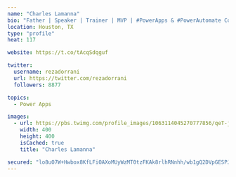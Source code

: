 ```yaml
---
name: "Charles Lamanna"
bio: "Father | Speaker | Trainer | MVP | #PowerApps & #PowerAutomate Community Super User | YouTuber Right-pointing triangle http://youtube.com/c/rezadorrani | Learn - Share - Clockwise rightwards and leftwards open circle arrows"
location: Houston, TX
type: "profile"
heat: 117

website: https://t.co/tAcqSdqguf

twitter:
  username: rezadorrani
  url: https://twitter.com/rezadorrani
  followers: 8877

topics:
  - Power Apps

images:
  - url: https://pbs.twimg.com/profile_images/1063114045270777856/qeT-jpWr_400x400.jpg
    width: 400
    height: 400
    isCached: true
    title: "Charles Lamanna"

secured: "lo8uO7W+Hwbox8KfLFiOAXoMUyWzMT0tzFKAk8rlhRNnhh/wb1gQ2DVpGESPJkK8YlEInx9Utn6koKEppBf5H7Ajsh5s8Z38W8Zy+dYka7w2n9M9Xkps+Uh91UlbTnGnHQwMlOAZLVR8iDJFTJbmwO5NUhi92ES3F8EmGCmcNXjNYw7xTt+W+ysIAfKmOQBMnu9adWqelFM5M2Z5J8A57d5+WxU8b9vJmu4XoAfIDJFuRMbuEzbsRQWtYkWbV9PV+UOgKXNVjjzSW8ev2KtRnQrq4isql2DvEx3v+rUZEjDv/dIdkqp4Ps2tjsocgSHHX/u7MOM14I5ByM3fzK6A7GILH/BKTcvRafCPMcz8Gqe/90Qx/9ylm5eBvEoiRfzVw4lLmn6fKDhp2/oD77c6jt67fGBaEXfmQTp8CFwI1u0=;MopplhY3L3aSGvxWLqiS9w=="
---
```


